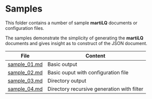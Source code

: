 # Samples

This folder contains a number of sample **martiLQ** documents
or configuration files.

The samples demonstrate the simplicity of generating the 
**martiLQ** documents and gives insight as to construct 
of the JSON document.

File|Content
---|---
[sample_01.md](sample_01.md)|Basic output
[sample_02.md](sample_02.md)|Basic ouput with configuration file
[sample_03.md](sample_03.md)|Directory output
[sample_04.md](sample_04.md)|Directory recursive generation with filter

